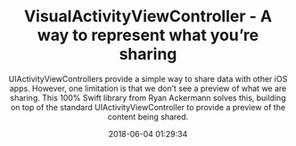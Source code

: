 ---
title: "VisualActivityViewController - A way to represent what you’re sharing"
subtitle: "UIActivityViewControllers provide a simple way to share data with other iOS apps. However, one limitation is that we don’t see a preview of what we are sharing. This 100% Swift library from Ryan Ackermann solves this, building on top of the standard UIActivityViewController to provide a preview of the content being shared."
tags: ["library","iOS"]
link: "https://github.com/naturaln0va/VisualActivityViewController"
date: "2018-06-04 01:29:34"
---